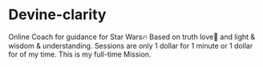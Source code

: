 # Devine-clarity
Online Coach for guidance for Star Wars🔥 Based on truth love💖 and light &amp; wisdom &amp; understanding. Sessions are only 1 dollar for 1 minute or 1 dollar for of my time. This is my full-time Mission.
